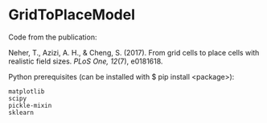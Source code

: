 # GridToPlaceModel

Code from the publication: 

Neher, T., Azizi, A. H., & Cheng, S. (2017). From grid cells to place cells with realistic field sizes. <i>PLoS One, 12</i>(7), e0181618.

Python prerequisites (can be installed with $ pip install \<package\>):
```numpy
matplotlib
scipy
pickle-mixin
sklearn
```

